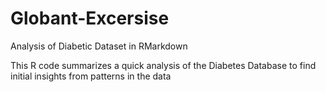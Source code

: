# Globant-Excersise
Analysis of Diabetic Dataset in RMarkdown

This R code summarizes a quick analysis of the Diabetes Database to find initial insights from patterns in the data
